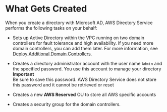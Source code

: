 # What Gets Created<a name="create_details_managed"></a>

When you create a directory with Microsoft AD, AWS Directory Service performs the following tasks on your behalf:

+ Sets up Active Directory within the VPC running on two domain controllers for fault tolerance and high availability\. If you need more domain controllers, you can add them later\. For more information, see [Deploy Additional Domain Controllers](ms_ad_deploy_additional_dcs.md)\.

+ Creates a directory administrator account with the user name `Admin` and the specified password\. You use this account to manage your directory
**Important**  
Be sure to save this password\. AWS Directory Service does not store this password and it cannot be retrieved or reset

+ Creates a new **AWS Reserved** OU to store all AWS specific accounts

+ Creates a security group for the domain controllers\.